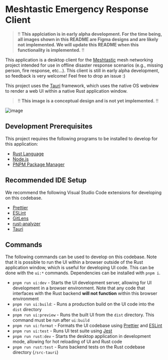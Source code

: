 # Meshtastic Emergency Response Client

> :bangbang: **This applciation is in early alpha development. For the time being, all images shown in this README are Figma designs and are likely not implemented. We will update this README when this functionality is implemented.** :bangbang:

This application is a desktop client for the [Meshtastic](https://meshtastic.org/) mesh networking project intended for use in offline disaster response scenarios (e.g., missing person, fire response, etc...). This client is still in early alpha development, so feedback is very welcome! Feel free to drop an issue :)

This project uses the [Tauri](https://tauri.app/) framework, which uses the native OS webview to render a web UI within a native Rust application window.

> :bangbang: **This image is a conceptual design and is not yet implemented.** :bangbang:

![image](https://user-images.githubusercontent.com/46639306/197882383-e993add8-0900-4114-9cb6-9e9cb4d331d4.png)

## Development Prerequisites

This project requires the following programs to be installed to develop for this application:

- [Rust Language](https://www.rust-lang.org/)
- [Node.js](https://nodejs.org/en/)
- [PNPM Package Manager](https://pnpm.io/installation)

## Recommended IDE Setup

We recommend the following Visual Studio Code extensions for developing on this codebase.

- [Prettier](https://marketplace.visualstudio.com/items?itemName=esbenp.prettier-vscode)
- [ESLint](https://marketplace.visualstudio.com/items?itemName=dbaeumer.vscode-eslint)
- [GitLens](https://marketplace.visualstudio.com/items?itemName=eamodio.gitlens)
- [rust-analyzer](https://marketplace.visualstudio.com/items?itemName=rust-lang.rust-analyzer)
- [Tauri](https://marketplace.visualstudio.com/items?itemName=tauri-apps.tauri-vscode)

## Commands

The following commands can be used to develop on this codebase. Note that it is possible to run the UI within a browser outside of the Rust application window, which is useful for developing UI code. This can be done with the `ui:*` commands. Dependencies can be installed with `pnpm i`.

- `pnpm run ui:dev` - Starts the UI development server, allowing for UI development in a browser environment. Note that any code that interfaces with the Rust backend **will not function** within this browser environment
- `pnpm run ui:build`: - Runs a production build on the UI code into the `dist` directory
- `pnpm run ui:preview` - Runs the built UI from the `dist` directory. This command must be run after `ui:build`
- `pnpm run ui:format` - Formats the UI codebase using [Prettier](https://prettier.io/) and [ESLint](https://eslint.org/)
- `pnpm run ui:test` - Runs UI test suite using [Jest](https://jestjs.io/)
- `pnpm run rust:dev` - Starts the desktop application in development mode, allowing for hot reloading of UI and Rust code
- `pnpm run rust:test` - Runs backend tests on the Rust codebase directory (`/src-tauri`)
